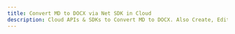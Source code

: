 ---title: Convert MD to DOCX via Net SDK in Clouddescription: Cloud APIs & SDKs to Convert MD to DOCX. Also Create, Edit & Render Microsoft Word & OpenOffice documents in the Cloud.---
